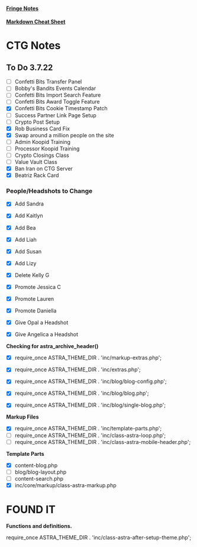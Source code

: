 #### [Fringe Notes](/fringe-notes.md)
#### [Markdown Cheat Sheet](/markdown-cheat-sheet.md)

# CTG Notes

## To Do 3.7.22
- [ ] Confetti Bits Transfer Panel
- [ ] Bobby's Bandits Events Calendar
- [ ] Confetti Bits Import Search Feature
- [ ] Confetti Bits Award Toggle Feature
- [x] Confetti Bits Cookie Timestamp Patch
- [ ] Success Partner Link Page Setup
- [ ] Crypto Post Setup
- [x] Rob Business Card Fix
- [x] Swap around a million people on the site
- [ ] Admin Koopid Training
- [ ] Processor Koopid Training
- [ ] Crypto Closings Class
- [ ] Value Vault Class
- [x] Ban Iran on CTG Server
- [x] Beatriz Rack Card

### People/Headshots to Change
- [x] Add Sandra
- [x] Add Kaitlyn
- [x] Add Bea
- [x] Add Liah
- [x] Add Susan
- [x] Add Lizy
- [x] Delete Kelly G
- [x] Promote Jessica C
- [x] Promote Lauren
- [x] Promote Daniella
- [x] Give Opal a Headshot
- [x] Give Angelica a Headshot



**Checking for astra_archive_header()**
- [x] require_once ASTRA_THEME_DIR . 'inc/markup-extras.php';
- [x] require_once ASTRA_THEME_DIR . 'inc/extras.php';
- [x] require_once ASTRA_THEME_DIR . 'inc/blog/blog-config.php';
- [x] require_once ASTRA_THEME_DIR . 'inc/blog/blog.php';
- [x] require_once ASTRA_THEME_DIR . 'inc/blog/single-blog.php';


**Markup Files**
- [x] require_once ASTRA_THEME_DIR . 'inc/template-parts.php';
- [ ] require_once ASTRA_THEME_DIR . 'inc/class-astra-loop.php';
- [ ] require_once ASTRA_THEME_DIR . 'inc/class-astra-mobile-header.php';

**Template Parts**
- [x] content-blog.php
- [ ] blog/blog-layout.php
- [ ] content-search.php
- [x] inc/core/markup/class-astra-markup.php

# **FOUND IT**

**Functions and definitions.**

require_once ASTRA_THEME_DIR . 'inc/class-astra-after-setup-theme.php';




